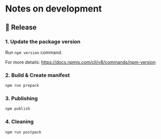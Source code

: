 # Notes on development


## 🚀 Release

### 1. Update the package version

Run `npm version` command.

For more details: https://docs.npmjs.com/cli/v8/commands/npm-version

### 2. Build & Create manifest

```bash
npm run prepack
```

### 3. Publishing

```bash
npm publish
```

### 4. Cleaning

```bash
npm run postpack
```
